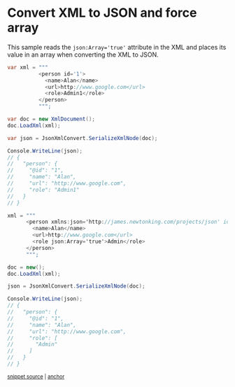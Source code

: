 # Convert XML to JSON and force array

This sample reads the `json:Array='true'` attribute in the XML and places its value in an array when converting the XML to JSON.

<!-- snippet: ConvertXmlToJsonForceArray -->
<a id='snippet-convertxmltojsonforcearray'></a>
```cs
var xml = """
          <person id='1'>
            <name>Alan</name>
            <url>http://www.google.com</url>
            <role>Admin1</role>
          </person>
          """;

var doc = new XmlDocument();
doc.LoadXml(xml);

var json = JsonXmlConvert.SerializeXmlNode(doc);

Console.WriteLine(json);
// {
//   "person": {
//     "@id": "1",
//     "name": "Alan",
//     "url": "http://www.google.com",
//     "role": "Admin1"
//   }
// }

xml = """
      <person xmlns:json='http://james.newtonking.com/projects/json' id='1'>
        <name>Alan</name>
        <url>http://www.google.com</url>
        <role json:Array='true'>Admin</role>
      </person>
      """;

doc = new();
doc.LoadXml(xml);

json = JsonXmlConvert.SerializeXmlNode(doc);

Console.WriteLine(json);
// {
//   "person": {
//     "@id": "1",
//     "name": "Alan",
//     "url": "http://www.google.com",
//     "role": [
//       "Admin"
//     ]
//   }
// }
```
<sup><a href='/src/ArgonTests/Documentation/Samples/Xml/ConvertXmlToJsonForceArray.cs#L12-L62' title='Snippet source file'>snippet source</a> | <a href='#snippet-convertxmltojsonforcearray' title='Start of snippet'>anchor</a></sup>
<!-- endSnippet -->

